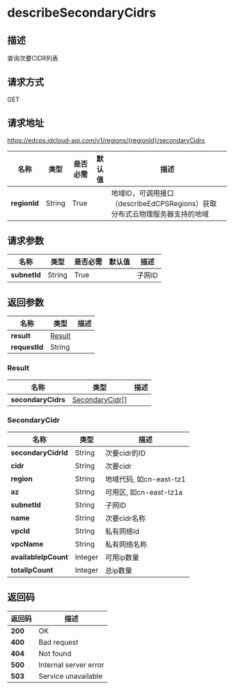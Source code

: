 # describeSecondaryCidrs


## 描述
查询次要CIDR列表

## 请求方式
GET

## 请求地址
https://edcps.jdcloud-api.com/v1/regions/{regionId}/secondaryCidrs

|名称|类型|是否必需|默认值|描述|
|---|---|---|---|---|
|**regionId**|String|True| |地域ID，可调用接口（describeEdCPSRegions）获取分布式云物理服务器支持的地域|

## 请求参数
|名称|类型|是否必需|默认值|描述|
|---|---|---|---|---|
|**subnetId**|String|True| |子网ID|


## 返回参数
|名称|类型|描述|
|---|---|---|
|**result**|[Result](describesecondarycidrs#result)| |
|**requestId**|String| |

### <div id="result">Result</div>
|名称|类型|描述|
|---|---|---|
|**secondaryCidrs**|[SecondaryCidr[]](describesecondarycidrs#secondarycidr)| |
### <div id="secondarycidr">SecondaryCidr</div>
|名称|类型|描述|
|---|---|---|
|**secondaryCidrId**|String|次要cidr的ID|
|**cidr**|String|次要cidr|
|**region**|String|地域代码, 如cn-east-tz1|
|**az**|String|可用区, 如cn-east-tz1a|
|**subnetId**|String|子网ID|
|**name**|String|次要cidr名称|
|**vpcId**|String|私有网络Id|
|**vpcName**|String|私有网络名称|
|**availableIpCount**|Integer|可用ip数量|
|**totalIpCount**|Integer|总ip数量|

## 返回码
|返回码|描述|
|---|---|
|**200**|OK|
|**400**|Bad request|
|**404**|Not found|
|**500**|Internal server error|
|**503**|Service unavailable|
